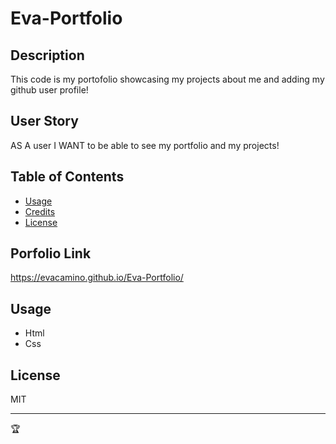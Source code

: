 # Eva-Portfolio
## Description
This code is my portofolio showcasing my projects about me and adding my github user profile!
## User Story
AS A user
I WANT to be able to see my portfolio and my projects!

## Table of Contents
- [Usage](#usage)
- [Credits](#credits)
- [License](#license)

## Porfolio Link
https://evacamino.github.io/Eva-Portfolio/





## Usage
- Html
- Css

## License
MIT


---

🏆 